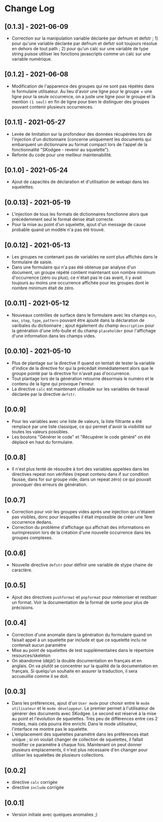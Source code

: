 # Change Log

## [0.1.3] - 2021-06-09

- Correction sur la manipulation variable déclarée par defnum et defstr ; 1) pour qu'une variable déclarée par defnum et defstr
soit toujours résolue en dehors de tout path ; 2) pour qu'un calc sur une variable de type string puisse utiliser 
les fonctions javascripts comme un calc sur une variable numérique.

## [0.1.2] - 2021-06-08

- Modification de l'apparence des groupes qui ne sont pas répétés dans le formulaire utilisateur. Au lieu d'avoir
une ligne pour le groupe + une ligne pour la seule occurrence, on a juste une ligne pour le groupe et la mention `(1 seul)` en
fin de ligne pour bien le distinguer des groupes pouvant contenir plusieurs occurrences.

## [0.1.1] - 2021-05-27

- Levée de limitation sur la profondeur des données récupérées lors de l'injection d'un dictionnaire
(concerne uniquement les documents qui embarquent un dictionnaire au format compact lors de
l'appel de la fonctionnalité "SKodgee - revenir au squelette").
- Refonte du code pour une meilleur maintenabilité.

## [0.1.0] - 2021-05-24

- Ajout de capacités de déclaration et d'utilisation de webapi dans les squelettes.

## [0.0.13] - 2021-05-19

- L'injection de tous les formats de dictionnaires fonctionne alors que précédemment seul le format dense était correcte.  
- Pour la mise au point d'un squelette, ajout d'un message de cause probable quand un modèle n'a pas été trouvé.

## [0.0.12] - 2021-05-13

- Les groupes ne contenant pas de variables ne sont plus affichés dans le formulaire de saisie.
- Dans une formulaire qui n'a pas été obtenue par analyse d'un document, un groupe répété contient maintenant
son nombre minimum d'occurrence (zéro ou plus); ce n'était pas le cas avant, il y avait toujours
au moins une occurrence affichée pour les groupes dont le nombre minimum était de zéro.

## [0.0.11] - 2021-05-12

- Nouveaux contrôles de surface dans le formulaire avec les champs `min`, `max`, `step`, `type`, `pattern` pouvant être ajouté
dans la déclaration de varibales du dictionnaire ; ajout également du champ `description` pour la génération d'une info-bulle et
du champ `placeholder` pour l'affichage d'une information dans les champs vides.

## [0.0.10] - 2021-05-10

- Plus de plantage sur la directive if quand on tentait de tester la variable d'indice de la directive for qui la précédait
immédiatement alors que le groupe pointé par la directive for n'avait pas d'occurrence.
- Tout plantage lors de la génération retourne désormais le numéro et le contenu de la ligne qui provoque l'erreur.
- La directive `calc` est maintenant utilisable sur les variables de travail déclarée par la directive `defstr`.

## [0.0.9]

- Pour les variables avec une liste de valeurs, la liste filtrante a été remplacé par une liste classique, ce qui permet
d'avoir la visibilité sur toutes les valeurs possibles.
- Les boutons "Générer le code" et "Récupérer le code généré" on été déplacé en haut du formulaire.

## [0.0.8]

- Il n'est plus tenté de résoudre à tort des variables appelées dans les directives repeat
non vérifiées (repeat contenu dans if sur condition fausse, dans for sur groupe vide, dans un repeat zéro)
ce qui pouvait provoquer des erreurs de génération.

## [0.0.7]

- Correction pour voir les groupes vides après une injection qui n'étaient pas visibles, donc pour lesquelles il était
impossible de créer une 1ère occurrence dedans.
- Correction du problème d'affichage qui affichait des informations en surimpression lors de la création
d'une nouvelle occurrence dans les groupes complexes.

## [0.0.6]

- Nouvelle directive `defstr` pour définir une variable de stype chaine de caractère.

## [0.0.5]

- Ajout des directives `pushformat` et `popformat` pour mémoriser et restituer un format. Voir la documentation de la format de sortie
pour plus de précisions.

## [0.0.4]

- Correction d'une anomalie dans la génération du formulaire quand on faisait appel à un squelette par include et que ce
squelette inclu ne contenait aucun paramètre
- Mise au point de squelettes de test supplémentaires dans le répertoire resources/skeleton
- On abandonne (déjà!) la double documentation en français et en anglais. On va plutôt se concentrer sur la qualité de la documentation
en français. Si quelqu'un souhaite en assurer la traduction, il sera accueuillie comme il se doit.

## [0.0.3]

- Dans les préférences, ajout d'un `User mode` pour choisir entre le `mode utilisateur` et le `mode développeur`.
Le premier permet à l'utilisateur de générer des documents avec SKodgee. Le second est réservé à la mise au point et l'évolution de squelettes.
Très peu de différences entre ces 2 modes, mais cela pourra être enrichi. Dans le mode utilisateur, l'interface ne montre pas le squelette.
- L'emplacement des squelettes paramétré dans les préférences était unique ; si on voulait changer de collection de squelettes, il fallait
modifier ce paramètre à chaque fois. Maintenant on peut donner plusieurs emplacements, il n'est plus nécessaire d'en changer pour utiliser
les squelettes de plusieurs collections.

## [0.0.2]

- directive `calc` corrigée
- directive `include` corrigée

## [0.0.1]

- Version initiale avec quelques anomalies ;)
